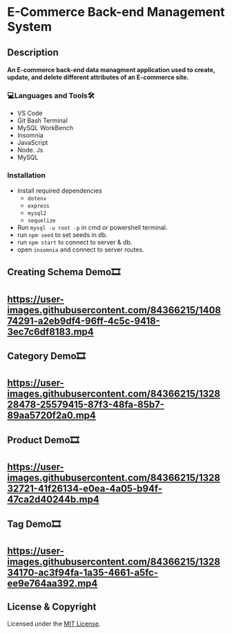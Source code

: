
# E-Commerce Back-end Management System

<h2>Description<br><h4>An E-commerce back-end data managment application used to create, update, and delete different attributes of an E-commerce site.
  
<h3 align="left">💻Languages and Tools🛠️</h3>

- VS Code
- Git Bash Terminal
- MySQL WorkBench
- Insomnia
- JavaScript
- Node. Js
- MySQL

<h3 align="left">Installation</h3>
 
* Install required dependencies
  * ```dotenv```
  * ```express```
  * ```mysql2```
  * ```sequelize```
* Run ```mysql -u root -p``` in cmd or powershell terminal.
* run ```npm seed``` to set seeds in db.
* run ```npm start``` to connect to server & db.
* open `insomnia` and connect to server routes.
  
<h2>Creating Schema Demo🎞️<h2>
 
https://user-images.githubusercontent.com/84366215/140874291-a2eb9df4-96ff-4c5c-9418-3ec7c6df8183.mp4

<h2>Category Demo🎞️<h2>
  
https://user-images.githubusercontent.com/84366215/132828478-25579415-87f3-48fa-85b7-89aa5720f2a0.mp4

<h2>Product Demo🎞️<h2>

https://user-images.githubusercontent.com/84366215/132832721-41f26134-e0ea-4a05-b94f-47ca2d40244b.mp4

<h2>Tag Demo🎞️<h2>

https://user-images.githubusercontent.com/84366215/132834170-ac3f94fa-1a35-4661-a5fc-ee9e764aa392.mp4
  
  
## License & Copyright
  Licensed under the [MIT License](LICENSE).
